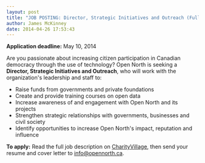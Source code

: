 ```yaml
---
layout: post
title: "JOB POSTING: Director, Strategic Initiatives and Outreach (Full-Time, Telecommute)"
author: James McKinney
date: 2014-04-26 17:53:43
---
```

**Application deadline:** May 10, 2014

Are you passionate about increasing citizen participation in Canadian democracy through the use of technology? Open North is seeking a **Director, Strategic Initiatives and Outreach**, who will work with the organization's leadership and staff to:

* Raise funds from governments and private foundations
* Create and provide training courses on open data
* Increase awareness of and engagement with Open North and its projects
* Strengthen strategic relationships with governments, businesses and civil society
* Identify opportunities to increase Open North's impact, reputation and influence

**To apply:** Read the full job description on [CharityVillage](http://charityvillage.com/jobs/search-results/job-detail.aspx?id=292483), then send your resume and cover letter to [info@opennorth.ca](mailto:info@opennorth.ca).
